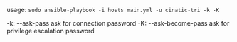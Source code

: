 usage: 
`sudo ansible-playbook -i hosts main.yml -u cinatic-tri -k -K`

-k: --ask-pass      ask for connection password
-K: --ask-become-pass ask for privilege escalation password

